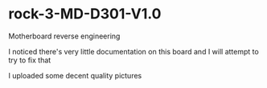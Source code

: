 # rock-3-MD-D301-V1.0
Motherboard reverse engineering 


I noticed there's very little documentation on this board and I will attempt to try to fix that 


I uploaded some decent quality pictures 

